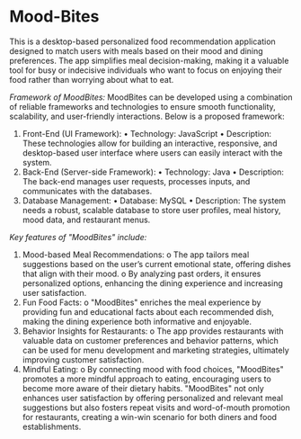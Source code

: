 # Mood-Bites
This is a desktop-based personalized food recommendation application designed to match users with meals based on their mood and dining preferences. The app simplifies meal decision-making, making it a valuable tool for busy or indecisive individuals who want to focus on enjoying their food rather than worrying about what to eat.

*Framework of MoodBites:*
MoodBites can be developed using a combination of reliable frameworks and technologies to ensure
smooth functionality, scalability, and user-friendly interactions. Below is a proposed framework:
1. Front-End (UI Framework):
• Technology: JavaScript
• Description: These technologies allow for building an interactive, responsive, and desktop-based
user interface where users can easily interact with the system.
2. Back-End (Server-side Framework):
• Technology: Java
• Description: The back-end manages user requests, processes inputs, and communicates with the
databases.
3. Database Management:
• Database: MySQL
• Description: The system needs a robust, scalable database to store user profiles, meal history, mood
data, and restaurant menus.

*Key features of "MoodBites" include:*
1. Mood-based Meal Recommendations:
o The app tailors meal suggestions based on the user’s current emotional state,
offering dishes that align with their mood.
o By analyzing past orders, it ensures personalized options, enhancing the dining
experience and increasing user satisfaction.
2. Fun Food Facts:
o "MoodBites" enriches the meal experience by providing fun and educational facts
about each recommended dish, making the dining experience both informative and
enjoyable.
3. Behavior Insights for Restaurants:
o The app provides restaurants with valuable data on customer preferences and
behavior patterns, which can be used for menu development and marketing
strategies, ultimately improving customer satisfaction.
4. Mindful Eating:
o By connecting mood with food choices, "MoodBites" promotes a more mindful
approach to eating, encouraging users to become more aware of their dietary habits.
"MoodBites" not only enhances user satisfaction by offering personalized and relevant
meal suggestions but also fosters repeat visits and word-of-mouth promotion for
restaurants, creating a win-win scenario for both diners and food establishments.
